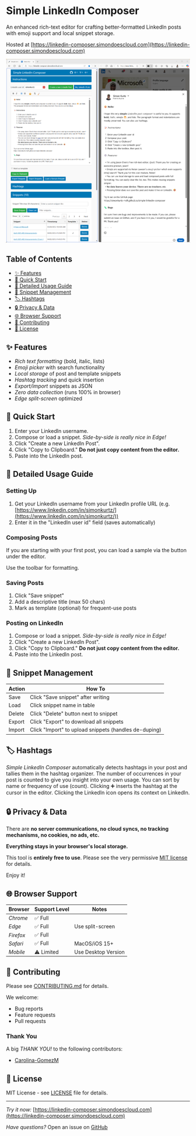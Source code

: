 # Simple LinkedIn Composer

An enhanced rich-text editor for crafting better-formatted LinkedIn posts with emoji support and local snippet storage.

Hosted at [https://linkedin-composer.simondoescloud.com](https://linkedin-composer.simondoescloud.com)

![Banner Image](composer-linkedin-side-by-side-1.6.0.png)

## Table of Contents

- [✨ Features](#-features)
- [🚀 Quick Start](#-quick-start)
- [📖 Detailed Usage Guide](#-detailed-usage-guide)
- [💾 Snippet Management](#-snippet-management)
- [🏷️ Hashtags](#%EF%B8%8F-hashtags)
- [🔒 Privacy & Data](#-privacy--data)
- [🌐 Browser Support](#-browser-support)
- [🤝 Contributing](#-contributing)
- [📜 License](#-license)

## ✨ Features

- *Rich text formatting* (bold, italic, lists)
- *Emoji picker* with search functionality
- *Local storage* of post and template snippets
- *Hashtag tracking* and quick insertion
- *Export/import* snippets as JSON
- *Zero data collection* (runs 100% in browser)
- *Edge split-screen* optimized

## 🚀 Quick Start

1. Enter your LinkedIn username.
1. Compose or load a snippet. *Side-by-side is really nice in Edge!*
1. Click "Create a new LinkedIn Post".
1. Click "Copy to Clipboard." **Do not just copy content from the editor.**
1. Paste into the LinkedIn post.

## 📖 Detailed Usage Guide

### Setting Up

1. Get your LinkedIn username from your LinkedIn profile URL (e.g. [https://www.linkedin.com/in/simonkurtz/](https://www.linkedin.com/in/simonkurtz/))
1. Enter it in the "LinkedIn user id" field (saves automatically)

### Composing Posts

If you are starting with your first post, you can load a sample via the button under the editor.

Use the toolbar for formatting.

### Saving Posts

1. Click "Save snippet"
1. Add a descriptive title (max 50 chars)
1. Mark as template (optional) for frequent-use posts

### Posting on LinkedIn

1. Compose or load a snippet. *Side-by-side is really nice in Edge!*
1. Click "Create a new LinkedIn Post".
1. Click "Copy to Clipboard." **Do not just copy content from the editor.**
1. Paste into the LinkedIn post.

## 💾 Snippet Management

| Action | How To |
|--------|--------|
| Save   | Click "Save snippet" after writing |
| Load   | Click snippet name in table |
| Delete | Click "Delete" button next to snippet |
| Export | Click "Export" to download all snippets |
| Import | Click "Import" to upload snippets (handles de-duping) |

## 🏷️ Hashtags

*Simple LinkedIn Composer* automatically detects hashtags in your post and tallies them in the hashtag organizer.
The number of occurrences in your post is counted to give you insight into your own usage. You can sort by name or frequency of use (count).
Clicking ➕ inserts the hashtag at the cursor in the editor. Clicking the LinkedIn icon opens its context on LinkedIn.

## 🔒 Privacy & Data

There are **no server communications, no cloud syncs, no tracking mechanisms, no cookies, no ads, etc.**

**Everything stays in your browser's local storage.**

This tool is **entirely free to use**. Please see the very permissive [MIT license](LICENSE) for details.

Enjoy it!

## 🌐 Browser Support

| Browser       | Support Level | Notes                  |
|---------------|---------------|------------------------|
| *Chrome*      | ✅ Full       |                       |
| *Edge*        | ✅ Full       | Use split-screen      |
| *Firefox*     | ✅ Full       |                       |
| *Safari*      | ✅ Full       | MacOS/iOS 15+         |
| *Mobile*      | ⚠️ Limited    | Use Desktop Version   |

## 🤝 Contributing

Please see [CONTRIBUTING.md](CONTRIBUTING.md) for details.

We welcome:

- Bug reports
- Feature requests
- Pull requests

### Thank You

A big *THANK YOU!* to the following contributors:

- [Carolina-GomezM](https://github.com/Carolina-GomezM)

## 📜 License

MIT License - see [LICENSE](LICENSE) file for details.

---

*Try it now:* [https://linkedin-composer.simondoescloud.com](https://linkedin-composer.simondoescloud.com)

*Have questions?* Open an issue on [GitHub](https://github.com/simonkurtz-MSFT/simple-linkedin-composer/issues)
